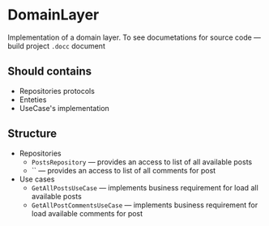 # DomainLayer

Implementation of a domain layer.
To see documetations for source code — build project `.docc` document

## Should contains
- Repositories protocols
- Enteties
- UseCase's implementation

## Structure
- Repositories
    - `PostsRepository` — provides an access to list of all available posts
    - `` — provides an access to list of all comments for post
- Use cases
    - `GetAllPostsUseCase` — implements business requirement for load all available posts
    - `GetAllPostCommentsUseCase` — implements business requirement for load available comments for post
    


